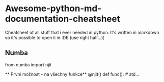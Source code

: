 # Awesome-python-md-documentation-cheatsheet
Cheatsheet of all stuff that i ever needed in python. It's written in markdown so it's possible to open it in IDE (use right half...))





## Numba
from numba import njit

** První možnost - na všechny funkce**
@njit()
def func():  # atd...
